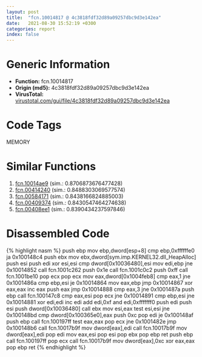 ```yaml
---
layout: post
title:  "fcn.10014817 @ 4c3818fdf32d89a09257dbc9d3e142ea"
date:   2021-08-30 15:52:19 +0300
categories: report
index: false
---
```


# Generic Information
- **Function:** fcn.10014817
- **Origin (md5):** 4c3818fdf32d89a09257dbc9d3e142ea
- **VirusTotal:** [virustotal.com/gui/file/4c3818fdf32d89a09257dbc9d3e142ea][virustotal_ref]

# Code Tags
<span class="tag" id="MEMORY">MEMORY</span>


# Similar Functions

1. [fcn.10014ae9][similar_1_ref] (sim.: 0.8706873676477428)
2. [fcn.00414240][similar_2_ref] (sim.: 0.8488303069577574)
3. [fcn.00584171][similar_3_ref] (sim.: 0.8438166824885003)
4. [fcn.00409374][similar_4_ref] (sim.: 0.8430547464274638)
5. [fcn.00408ee1][similar_5_ref] (sim.: 0.8390434237597846)


# Disassembled Code

{% highlight nasm %}
push ebp
mov ebp,dword[esp+8]
cmp ebp,0xffffffe0
ja 0x100148c4
push ebx
mov ebx,dword[sym.imp.KERNEL32.dll_HeapAlloc]
push esi
push edi
xor esi,esi
cmp dword[0x10036480],esi
mov edi,ebp
jne 0x10014852
call fcn.1001c262
push 0x1e
call fcn.1001c0c2
push 0xff
call fcn.1001be10
pop ecx
pop ecx
mov eax,dword[0x1004feb8]
cmp eax,1
jne 0x1001486a
cmp ebp,esi
je 0x10014864
mov eax,ebp
jmp 0x10014867
xor eax,eax
inc eax
push eax
jmp 0x10014888
cmp eax,3
jne 0x1001487a
push ebp
call fcn.100147c8
cmp eax,esi
pop ecx
jne 0x10014891
cmp ebp,esi
jne 0x10014881
xor edi,edi
inc edi
add edi,0xf
and edi,0xfffffff0
push edi
push esi
push dword[0x10036480]
call ebx
mov esi,eax
test esi,esi
jne 0x100148bd
cmp dword[0x100365e0],eax
push 0xc
pop edi
je 0x100148af
push ebp
call fcn.100197ff
test eax,eax
pop ecx
jne 0x1001482e
jmp 0x100148b6
call fcn.10017b9f
mov dword[eax],edi
call fcn.10017b9f
mov dword[eax],edi
pop edi
mov eax,esi
pop esi
pop ebx
pop ebp
ret 
push ebp
call fcn.100197ff
pop ecx
call fcn.10017b9f
mov dword[eax],0xc
xor eax,eax
pop ebp
ret 
{% endhighlight %}


[similar_1_ref]: /report/fcn.10014ae9@01917ef1a6330a4695a0deaf2b7bc13a
[similar_2_ref]: /report/fcn.00414240@de21a548b66aa6c0b17491b6a31e14fa
[similar_3_ref]: /report/fcn.00584171@7453c96a6fbd42ec690b8deb53eafcba
[similar_4_ref]: /report/fcn.00409374@6c5b0418e4a4c57d99cda47d2717045d
[similar_5_ref]: /report/fcn.00408ee1@950fc8a60b5bfd2ed28e8806b8cb3a4d
[virustotal_ref]: https://www.virustotal.com/gui/file/4c3818fdf32d89a09257dbc9d3e142ea